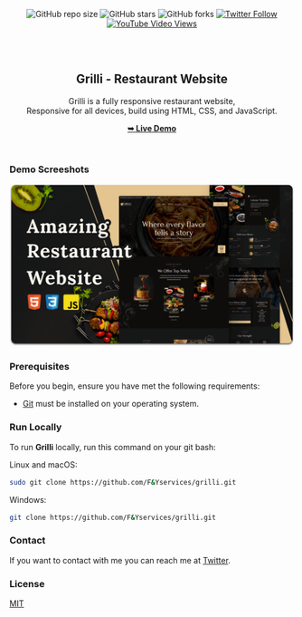 <div align="center">
  
  ![GitHub repo size](https://img.shields.io/github/repo-size/F&Yservices/grilli)
  ![GitHub stars](https://img.shields.io/github/stars/F&Yservices/grilli?style=social)
  ![GitHub forks](https://img.shields.io/github/forks/F&Yservices/grilli?style=social)
[![Twitter Follow](https://img.shields.io/twitter/follow/F&Yservices_?style=social)](https://twitter.com/intent/follow?screen_name=F&Yservices_)
  [![YouTube Video Views](https://img.shields.io/youtube/views/CjVGp5kGHxA?style=social)](https://youtu.be/CjVGp5kGHxA)

  <br />
  <br />

  <h2 align="center">Grilli - Restaurant Website</h2>

  Grilli is a fully responsive restaurant website, <br />Responsive for all devices, build using HTML, CSS, and JavaScript.

  <a href="https://F&Yservices.github.io/grilli/"><strong>➥ Live Demo</strong></a>

</div>

<br />

### Demo Screeshots

![Grilli Desktop Demo](./readme-images/desktop.png "Desktop Demo")

### Prerequisites

Before you begin, ensure you have met the following requirements:

* [Git](https://git-scm.com/downloads "Download Git") must be installed on your operating system.

### Run Locally

To run **Grilli** locally, run this command on your git bash:

Linux and macOS:

```bash
sudo git clone https://github.com/F&Yservices/grilli.git
```

Windows:

```bash
git clone https://github.com/F&Yservices/grilli.git
```

### Contact

If you want to contact with me you can reach me at [Twitter](https://www.twitter.com/F&Yservices).

### License

[MIT](https://choosealicense.com/licenses/mit/)
